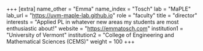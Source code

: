 +++
[extra]
name_other = "Emma"
name_index = "Tosch"
lab = "MaPLE"
lab_url = "https://uvm-maple-lab.github.io"
role = "faculty"
title = "director"
interests = "Applied PL in whatever new areas my students are most enthusiastic about!"
website = "https://emmatosch.com"
institution1 = "University of Vermont"
institution2 = "College of Engineering and Mathematical Sciences (CEMS)"
weight = 100
+++